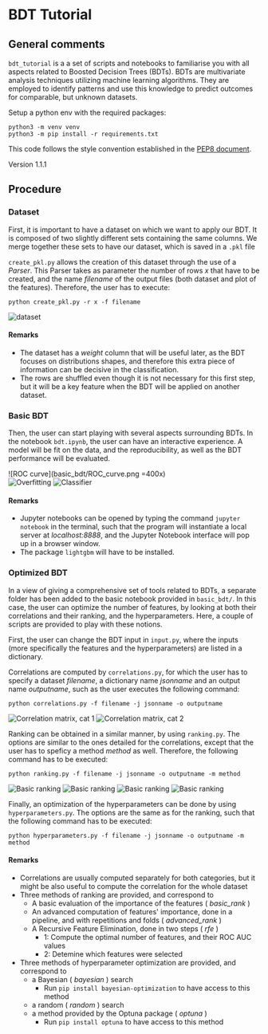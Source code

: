 # BDT Tutorial

## General comments

`bdt_tutorial` is a a set of scripts and notebooks to familiarise you with 
all aspects related to Boosted Decision Trees (BDTs).
BDTs are multivariate analysis techniques utilizing machine learning algorithms.
They are employed to identify patterns and use this knowledge to predict 
outcomes for comparable, but unknown datasets.

Setup a python env with the required packages:
```
python3 -m venv venv
python3 -m pip install -r requirements.txt
```

This code follows the style convention established in the [PEP8 document](https://peps.python.org/pep-0008/).

Version 1.1.1

## Procedure

### Dataset
First, it is important to have a dataset on which we want to apply our BDT.
It is composed of two slightly different sets containing the same columns.
We merge together these sets to have our dataset, which is saved in a `.pkl` file

`create_pkl.py` allows the creation of this dataset through the use of a _Parser_. 
This Parser takes as parameter the number of rows _x_ that have to be created, 
and the name _filename_ of the output files (both dataset and plot of the features).
Therefore, the user has to execute:
```
python create_pkl.py -r x -f filename
```

![dataset](dataset/dataset_2classes_features.png)  

#### Remarks
* The dataset has a _weight_ column that will be useful later, as the BDT focuses 
on distributions shapes, and therefore this extra piece of information can be 
decisive in the classification.
* The rows are shuffled even though it is not necessary for this first step, 
but it will be a key feature when the BDT will be applied on another dataset.



### Basic BDT
Then, the user can start playing with several aspects surrounding BDTs.
In the notebook `bdt.ipynb`, the user can have an interactive experience.
A model will be fit on the data, and the reproducibility, as well as the BDT performance
will be evaluated.


![ROC curve](basic_bdt/ROC_curve.png =400x)  
![Overfitting](basic_bdt/Overfitting_lin.png) 
![Classifier](basic_bdt/Classifier_stack_lin.png) 

#### Remarks
* Jupyter notebooks can be opened by typing the command `jupyter notebook`
in the terminal, such that the program will instantiate a local server at _localhost:8888_, 
and the Jupyter Notebook interface will pop up in a browser window.
* The package `lightgbm` will have to be installed.


### Optimized BDT
In a view of giving a comprehensive set of tools related to BDTs, 
a separate folder has been added to the basic notebook provided in `basic_bdt/`.
In this case, the user can optimize the number of features, by looking at both
their correlations and their ranking, and the hyperparameters.
Here, a couple of scripts are provided to play with these notions.

First, the user can change the BDT input in `input.py`, where the inputs 
(more specifically the features and the hyperparameters) are listed in a
dictionary.

Correlations are computed by `correlations.py`, for which the user has to 
specify a dataset _filename_, a dictionary name _jsonname_ and an output name 
_outputname_, such as the user executes the following command:
```
python correlations.py -f filename -j jsonname -o outputname
```
![Correlation matrix, cat 1](../optimized_bdt/corr_mat_cat1.png) 
![Correlation matrix, cat 2](../optimized_bdt/corr_mat_cat2.png) 


Ranking can be obtained in a similar manner, by using `ranking.py`. The 
options are similar to the ones detailed for the correlations, except that
the user has to speficy a method _method_ as well. Therefore, the following 
command has to be executed:
```
python ranking.py -f filename -j jsonname -o outputname -m method
```


![Basic ranking](optimized_bdt/rank_basic.png) 
![Basic ranking](optimized_bdt/rank_advanced.png) 
![Basic ranking](optimized_bdt/rank_rfe.png) 
![Basic ranking](optimized_bdt/rank_rfe_zoom.png) 


Finally, an optimization of the hyperparameters can be done by using `hyperparameters.py`.
The options are the same as for the ranking, such that the following command
has to be executed:
```
python hyperparameters.py -f filename -j jsonname -o outputname -m method
```

#### Remarks
* Correlations are usually computed separately for both categories, but it might be
also useful to compute the correlation for the whole dataset
* Three methods of ranking are provided, and correspond to 
	* A basic evaluation of the importance of the features ( *basic_rank* )
	* An advanced computation of features' importance, done in a pipeline, and with
	repetitions and folds ( *advanced_rank* )
	* A Recursive Feature Elimination, done in two steps ( *rfe* )
		* 1: Compute the optimal number of features, and their ROC AUC values
		* 2: Detemine which features were selected
* Three methods of hyperparameter optimization are provided, and correspond to 
	* a Bayesian ( *bayesian* ) search
		* Run `pip install bayesian-optimization` to have access to this method
	* a random ( *random* ) search
	*  a method provided by the Optuna package ( *optuna* )
		* Run `pip install optuna` to have access to this method

